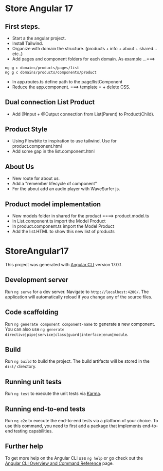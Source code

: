 # Store Angular 17


## First steps.
- Start a the angular project.
- Install Tailwind.
- Organize with domain the structure. (products + info + about + shared... etc..)
- Add pages and component folders for each domain. As example ...===>
```sh
ng g c domains/products/pages/list
ng g c domains/products/components/product
```
- In app.routes.ts define path to the page/listComponent
- Reduce the app.component. ===> template = <router-outlet /> + delete CSS.

## Dual connection List Product
- Add @Input + @Output connection from List(Parent) to Product(Child). 

## Product Style
- Using Flowbite to inspiration to use tailwind. Use for product.component.html
- Add some gap in the list.component.html

## About Us
- New route for about us.
- Add a "remember lifecycle of component"
- For the about add an audio player with WaveSurfer js.

## Product model implementation
- New models folder in shared for the product ====> product.model.ts
- In List.component.ts import the Model Product
- In product.component.ts import the Model Product
- Add the list.HTML to show this new list of products













# StoreAngular17

This project was generated with [Angular CLI](https://github.com/angular/angular-cli) version 17.0.1.

## Development server

Run `ng serve` for a dev server. Navigate to `http://localhost:4200/`. The application will automatically reload if you change any of the source files.

## Code scaffolding

Run `ng generate component component-name` to generate a new component. You can also use `ng generate directive|pipe|service|class|guard|interface|enum|module`.

## Build

Run `ng build` to build the project. The build artifacts will be stored in the `dist/` directory.

## Running unit tests

Run `ng test` to execute the unit tests via [Karma](https://karma-runner.github.io).

## Running end-to-end tests

Run `ng e2e` to execute the end-to-end tests via a platform of your choice. To use this command, you need to first add a package that implements end-to-end testing capabilities.

## Further help

To get more help on the Angular CLI use `ng help` or go check out the [Angular CLI Overview and Command Reference](https://angular.io/cli) page.
